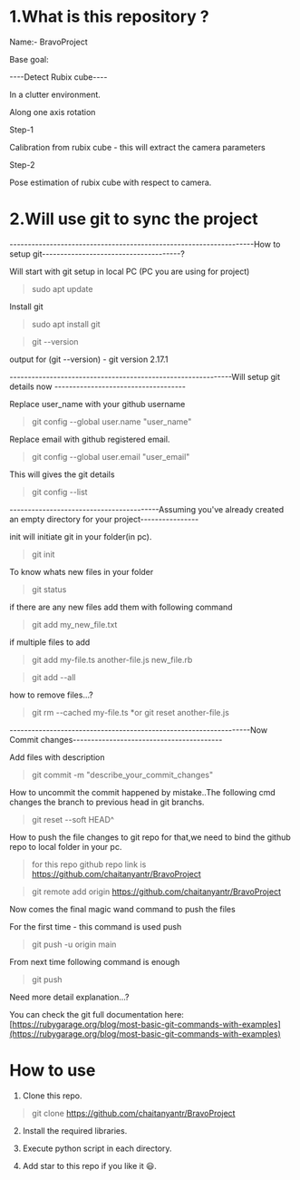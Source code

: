 # 1.What is this repository ?

Name:- BravoProject 

Base goal:

----Detect Rubix cube----

In a clutter environment.

Along one axis rotation 

Step-1

Calibration from rubix cube - this will extract the camera parameters

Step-2

Pose estimation of rubix cube with respect to camera.

# 2.Will use git to sync the project

-------------------------------------------------------------------How to setup git--------------------------------------?

Will start with git setup in local PC (PC you are using for project)

> sudo apt update

Install git

> sudo apt install git

> git --version

output for (git --version) - git version 2.17.1

-------------------------------------------------------------Will setup git details now ------------------------------------

Replace user_name with your github username

> git config --global user.name "user_name"

Replace email with github registered email.

> git config --global user.email "user_email"

This will gives the git details

> git config --list

-----------------------------------------Assuming you've already created an empty directory for your project----------------

init will initiate git in your folder(in pc).

> git init

To know whats new files in your folder

> git status

if there are any new files add them with following command

> git add my_new_file.txt

if multiple files to add

> git add my-file.ts another-file.js new_file.rb

> git add --all

how to remove files...?

> git rm --cached my-file.ts
*or
> git reset another-file.js

------------------------------------------------------------------Now Commit changes-----------------------------------------

Add files with description

> git commit -m "describe_your_commit_changes"

How to uncommit the commit happened by mistake..The following cmd changes the branch to previous head in git branchs.

> git reset --soft HEAD^

How to push the file changes to git repo for that,we need to bind the github repo to local folder in your pc.

> for this repo github repo link is https://github.com/chaitanyantr/BravoProject

> git remote add origin https://github.com/chaitanyantr/BravoProject

Now comes the final magic wand command to push the files

For the first time - this command is used push 

> git push -u origin main

From next time following command is enough

> git push


Need more detail explanation...?

You can check the git full documentation here: [https://rubygarage.org/blog/most-basic-git-commands-with-examples](https://rubygarage.org/blog/most-basic-git-commands-with-examples)

# How to use 

1. Clone this repo.

> git clone https://github.com/chaitanyantr/BravoProject

2. Install the required libraries.

3. Execute python script in each directory.

4. Add star to this repo if you like it :smiley:. 
